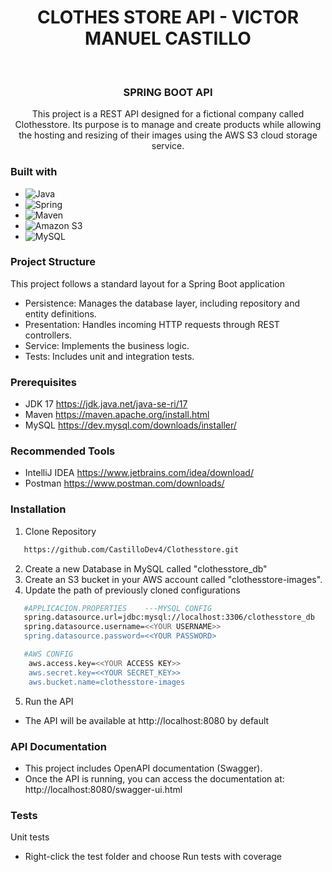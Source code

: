 <div align="center">
  <h1>CLOTHES STORE API - VICTOR MANUEL CASTILLO</h1>
</div>
<br />
<div align="center">
<h3 align="center">SPRING BOOT API</h3>
  <p align="center">
   This project is a REST API designed for a fictional company called Clothesstore. Its purpose is to manage and create products while allowing the hosting and resizing of their images using the AWS S3 cloud storage service.
  </p>
</div>

### Built with

* ![Java](https://img.shields.io/badge/java-%23ED8B00.svg?style=for-the-badge&logo=openjdk&logoColor=white)
* ![Spring](https://img.shields.io/badge/Spring-6DB33F?style=for-the-badge&logo=spring&logoColor=white)
* ![Maven](https://img.shields.io/badge/Apache%20Maven-C71A36?style=for-the-badge&logo=apachemaven&logoColor=white)
* ![Amazon S3](https://img.shields.io/badge/Amazon%20S3-FF9900?style=for-the-badge&logo=amazons3&logoColor=white)
* ![MySQL](https://img.shields.io/badge/mysql-%2300f.svg?&style=for-the-badge&logo=mysql&logoColor=white)

### Project Structure
This project follows a standard layout for a Spring Boot application

* Persistence: Manages the database layer, including repository and entity definitions.
* Presentation: Handles incoming HTTP requests through REST controllers.
* Service: Implements the business logic.
* Tests: Includes unit and integration tests.


### Prerequisites

* JDK 17 https://jdk.java.net/java-se-ri/17
* Maven https://maven.apache.org/install.html
* MySQL https://dev.mysql.com/downloads/installer/

### Recommended Tools
* IntelliJ IDEA https://www.jetbrains.com/idea/download/
* Postman https://www.postman.com/downloads/

### Installation
1. Clone Repository
 ```sh
    https://github.com/CastilloDev4/Clothesstore.git
 ```
2. Create a new Database in MySQL called "clothesstore_db"
3. Create an S3 bucket in your AWS account called "clothesstore-images".
4.  Update the path of previously cloned configurations
 ```sh
    #APPLICACION.PROPERTIES    ---MYSQL CONFIG
    spring.datasource.url=jdbc:mysql://localhost:3306/clothesstore_db
    spring.datasource.username=<<YOUR USERNAME>>
    spring.datasource.password=<<YOUR PASSWORD>
 ```
```sh
   #AWS CONFIG
    aws.access.key=<<YOUR ACCESS KEY>>
    aws.secret.key=<<YOUR SECRET_KEY>>
    aws.bucket.name=clothesstore-images
```

5. Run the API
* The API will be available at http://localhost:8080 by default

### API Documentation
* This project includes OpenAPI documentation (Swagger).
* Once the API is running, you can access the documentation at:
http://localhost:8080/swagger-ui.html




### Tests
Unit tests
- Right-click the test folder and choose Run tests with coverage
